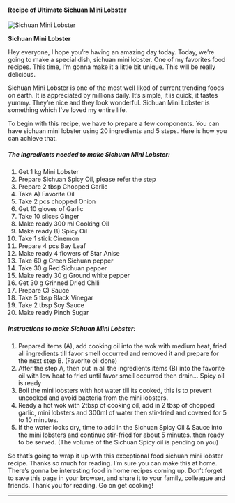             

#### Recipe of Ultimate Sichuan Mini Lobster

![Sichuan Mini Lobster](https://img-global.cpcdn.com/recipes/250e3b2647b39914/751x532cq70/sichuan-mini-lobster-recipe-main-photo.jpg)

**Sichuan Mini Lobster**

Hey everyone, I hope you’re having an amazing day today. Today, we’re going to make a special dish, sichuan mini lobster. One of my favorites food recipes. This time, I’m gonna make it a little bit unique. This will be really delicious.

Sichuan Mini Lobster is one of the most well liked of current trending foods on earth. It is appreciated by millions daily. It’s simple, it is quick, it tastes yummy. They’re nice and they look wonderful. Sichuan Mini Lobster is something which I’ve loved my entire life.

To begin with this recipe, we have to prepare a few components. You can have sichuan mini lobster using 20 ingredients and 5 steps. Here is how you can achieve that.

##### The ingredients needed to make Sichuan Mini Lobster:

1.  Get 1 kg Mini Lobster
2.  Prepare Sichuan Spicy Oil, please refer the step
3.  Prepare 2 tbsp Chopped Garlic
4.  Take A) Favorite Oil
5.  Take 2 pcs chopped Onion
6.  Get 10 gloves of Garlic
7.  Take 10 slices Ginger
8.  Make ready 300 ml Cooking Oil
9.  Make ready B) Spicy Oil
10.  Take 1 stick Cinemon
11.  Prepare 4 pcs Bay Leaf
12.  Make ready 4 flowers of Star Anise
13.  Take 60 g Green Sichuan pepper
14.  Take 30 g Red Sichuan pepper
15.  Make ready 30 g Ground white pepper
16.  Get 30 g Grinned Dried Chili
17.  Prepare C) Sauce
18.  Take 5 tbsp Black Vinegar
19.  Take 2 tbsp Soy Sauce
20.  Make ready Pinch Sugar

##### Instructions to make Sichuan Mini Lobster:

1.  Prepared items (A), add cooking oil into the wok with medium heat, fried all ingredients till favor smell occurred and removed it and prepare for the next step B. (Favorite oil done)
2.  After the step A, then put in all the ingredients items (B) into the favorite oil with low heat to fried until favor smell occurred then drain… Spicy oil is ready
3.  Boil the mini lobsters with hot water till its cooked, this is to prevent uncooked and avoid bacteria from the mini lobsters.
4.  Ready a hot wok with 2tbsp of cooking oil, add in 2 tbsp of chopped garlic, mini lobsters and 300ml of water then stir-fried and covered for 5 to 10 minutes.
5.  If the water looks dry, time to add in the Sichuan Spicy Oil & Sauce into the mini lobsters and continue stir-fried for about 5 minutes..then ready to be served. (The volume of the Sichuan Spicy oil is pending on you)

So that’s going to wrap it up with this exceptional food sichuan mini lobster recipe. Thanks so much for reading. I’m sure you can make this at home. There’s gonna be interesting food in home recipes coming up. Don’t forget to save this page in your browser, and share it to your family, colleague and friends. Thank you for reading. Go on get cooking!

* * *